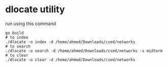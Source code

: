 # dlocate utility

run using this command
```
go build
# to index
./dlocate -o index -d /home/ahmed/Downloads/csed/networks
# to search
./dlocate -o search -d /home/ahmed/Downloads/csed/networks -s midterm
# to clear
./dlocate -o clear -d /home/ahmed/Downloads/csed/networks

```
